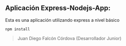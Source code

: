 ## Aplicación Express-Nodejs-App:

Esta es una aplicación utilizando express a nivel básico

```
npm install
```

> Juan Diego Falcón Córdova (Desarrollador Junior)